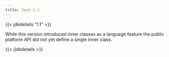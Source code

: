 ```yaml
---
title: Java 1.1
---
```


{{< jdkdetails "1.1" >}}

While this version introduced inner classes as a language feature the public
platform API did not yet define a single inner class.

{{< /jdkdetails >}}
